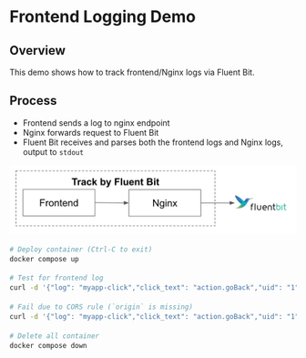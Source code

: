 # Frontend Logging Demo

## Overview
This demo shows how to track frontend/Nginx logs via Fluent Bit.

## Process
- Frontend sends a log to nginx endpoint
- Nginx forwards request to Fluent Bit
- Fluent Bit receives and parses both the frontend logs and Nginx logs, output to `stdout`

<img src="../imgs/FrontendLoggingDemoOverview.jpg" width="600"/>

```sh
# Deploy container (Ctrl-C to exit)
docker compose up

# Test for frontend log
curl -d '{"log": "myapp-click","click_text": "action.goBack","uid": "1", "time": "2023-04-07T06:58:28.123456"}' -XPOST -H "content-type: application/json" -H "origin: www.myapp.com" http://localhost/log

# Fail due to CORS rule (`origin` is missing)
curl -d '{"log": "myapp-click","click_text": "action.goBack","uid": "1", "time": "2023-04-07T06:58:28.123456"}' -XPOST -H "content-type: application/json" http://localhost/log

# Delete all container
docker compose down
```
